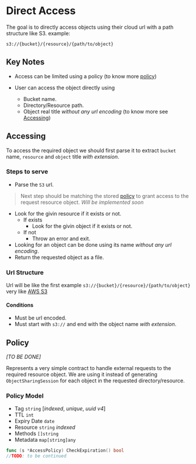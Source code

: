 # Direct Access

The goal is to directly access objects using their cloud url with a path structure like S3.
example:
```url
s3://{bucket}/{resource}/{path/to/object}
```

## Key Notes

- Access can be limited using a policy (to know more [policy](#policy))

- User can access the object directly using
    - Bucket name.
    - Directory/Resource path.
    - Object real title *without any url encoding* (to know more see [Accessing](#accessing))

## Accessing

To access the required object we should first parse it to extract `bucket` name, `resource` and `object` title *with extension*.

### Steps to serve

- Parse the `S3` url.

> Next step should be matching the stored [policy](#policy) to grant access to the request resource object. *Will be implemented soon*

- Look for the givin resource if it exists or not.
    - If exists
        - Look for the givin object if it exists or not.
    - If not
        - Throw an error and exit.
- Looking for an object can be done using its name *without any url encoding*.
- Return the requested object as a file.


### Url Structure

Url will be like the first example `s3://{bucket}/{resource}/{path/to/object}` very like [AWS S3](https://aws.amazon.com/s3/)

#### Conditions

- Must be url encoded.
- Must start with `s3://` and end with the object name *with extension*.
 
## Policy 
*[TO BE DONE]*

Represents a very simple contract to handle external requests to the required resource object. 
We are using it instead of generating `ObjectSharingSession` for each object in the requested directory/resource.

### Policy Model
- Tag `string` [*indexed*, *unique*, *uuid v4*]
- TTL `int`
- Expiry Date `date`
- Resource `string` *indexed*
- Methods `[]string`
- Metadata `map[string]any`

```go
func (s *AccessPolicy) CheckExpiration() bool
//TODO: to be continued
```
